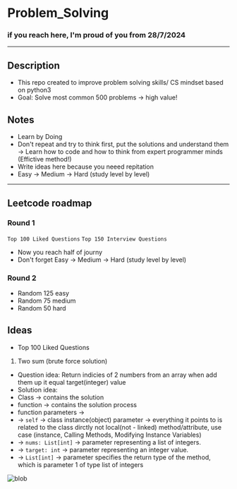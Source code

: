 # Problem_Solving
### if you reach here, I'm proud of you from 28/7/2024
---
## Description 
- This repo created to improve problem solving skills/ CS mindset based on python3 
- Goal:  Solve most common 500 problems -> high value!
## Notes
- Learn by Doing
- Don't repeat and try to think first, put the solutions and understand them -> Learn how to code and how to think from expert programmer minds (Effictive method!)
- Write ideas here because you neeed repitation
- Easy -> Medium -> Hard (study level by level)

---
## Leetcode roadmap
### Round 1
`Top 100 Liked Questions`
`Top 150 Interview Questions`
- Now you reach half of journy
- Don't forget Easy -> Medium -> Hard (study level by level)
### Round 2
- Random 125 easy
- Random 75 medium
- Random 50 hard

## Ideas

- Top 100 Liked Questions

1) Two sum (brute force solution)
 - Question idea: Return indicies of 2 numbers from an array when add them up it equal target(integer) value
 - Solution idea:
 - Class -> contains the solution
 - function -> contains the solution process
 - function parameters ->
 - -> `self` -> class instance(object) parameter -> everything it points to is related to the class dirctly not local(not - 
 linked) method/attribute, use case (instance, Calling  Methods, Modifying Instance Variables)
 - -> `nums: List[int]` ->  parameter representing a list of integers.
 - -> `target: int` -> parameter representing an integer value.
 - -> `List[int]` -> parameter specifies the return type of the method, which is parameter 1 of type list of integers


  
![blob](https://github.com/user-attachments/assets/6d02fab8-2b9e-479a-83e5-7a81d82333c2)
